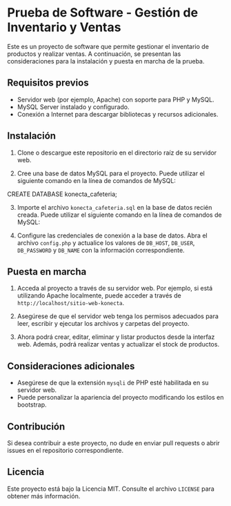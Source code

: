 # Prueba de Software - Gestión de Inventario y Ventas

Este es un proyecto de software que permite gestionar el inventario de productos y realizar ventas. A continuación, se presentan las consideraciones para la instalación y puesta en marcha de la prueba.

## Requisitos previos

- Servidor web (por ejemplo, Apache) con soporte para PHP y MySQL.
- MySQL Server instalado y configurado.
- Conexión a Internet para descargar bibliotecas y recursos adicionales.

## Instalación

1. Clone o descargue este repositorio en el directorio raíz de su servidor web.

2. Cree una base de datos MySQL para el proyecto. Puede utilizar el siguiente comando en la línea de comandos de MySQL:

CREATE DATABASE konecta_cafeteria;

3. Importe el archivo `konecta_cafeteria.sql` en la base de datos recién creada. Puede utilizar el siguiente comando en la línea de comandos de MySQL:


4. Configure las credenciales de conexión a la base de datos. Abra el archivo `config.php` y actualice los valores de `DB_HOST`, `DB_USER`, `DB_PASSWORD` y `DB_NAME` con la información correspondiente.

## Puesta en marcha

1. Acceda al proyecto a través de su servidor web. Por ejemplo, si está utilizando Apache localmente, puede acceder a través de `http://localhost/sitio-web-konecta`.

2. Asegúrese de que el servidor web tenga los permisos adecuados para leer, escribir y ejecutar los archivos y carpetas del proyecto.

3. Ahora podrá crear, editar, eliminar y listar productos desde la interfaz web. Además, podrá realizar ventas y actualizar el stock de productos.

## Consideraciones adicionales

- Asegúrese de que la extensión `mysqli` de PHP esté habilitada en su servidor web.
- Puede personalizar la apariencia del proyecto modificando los estilos en bootstrap.

## Contribución

Si desea contribuir a este proyecto, no dude en enviar pull requests o abrir issues en el repositorio correspondiente.

## Licencia

Este proyecto está bajo la Licencia MIT. Consulte el archivo `LICENSE` para obtener más información.
